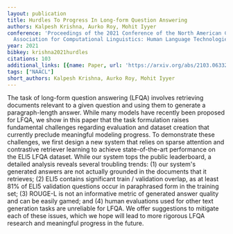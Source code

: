 ```yaml
---
layout: publication
title: Hurdles To Progress In Long-form Question Answering
authors: Kalpesh Krishna, Aurko Roy, Mohit Iyyer
conference: 'Proceedings of the 2021 Conference of the North American Chapter of the
  Association for Computational Linguistics: Human Language Technologies'
year: 2021
bibkey: krishna2021hurdles
citations: 103
additional_links: [{name: Paper, url: 'https://arxiv.org/abs/2103.06332'}]
tags: ["NAACL"]
short_authors: Kalpesh Krishna, Aurko Roy, Mohit Iyyer
---
```

The task of long-form question answering (LFQA) involves retrieving documents
relevant to a given question and using them to generate a paragraph-length
answer. While many models have recently been proposed for LFQA, we show in this
paper that the task formulation raises fundamental challenges regarding
evaluation and dataset creation that currently preclude meaningful modeling
progress. To demonstrate these challenges, we first design a new system that
relies on sparse attention and contrastive retriever learning to achieve
state-of-the-art performance on the ELI5 LFQA dataset. While our system tops
the public leaderboard, a detailed analysis reveals several troubling trends:
(1) our system's generated answers are not actually grounded in the documents
that it retrieves; (2) ELI5 contains significant train / validation overlap, as
at least 81% of ELI5 validation questions occur in paraphrased form in the
training set; (3) ROUGE-L is not an informative metric of generated answer
quality and can be easily gamed; and (4) human evaluations used for other text
generation tasks are unreliable for LFQA. We offer suggestions to mitigate each
of these issues, which we hope will lead to more rigorous LFQA research and
meaningful progress in the future.
